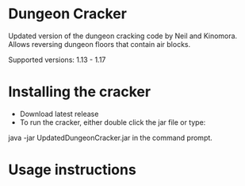 # Dungeon Cracker
Updated version of the dungeon cracking code by Neil and Kinomora. Allows reversing dungeon floors that contain air blocks.

Supported versions: 1.13 - 1.17

# Installing the cracker
- Download latest release
- To run the cracker, either double click the jar file or type:

java -jar UpdatedDungeonCracker.jar
in the command prompt.

# Usage instructions
